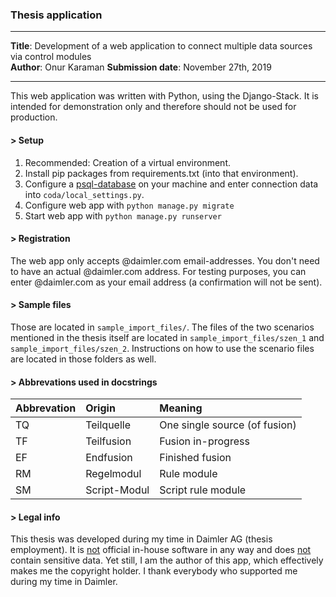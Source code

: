 ### Thesis application
------
<b>Title</b>: Development of a web application to connect multiple data sources via control modules<br/>
<b>Author</b>: Onur Karaman
<b>Submission date</b>: November 27th, 2019

-------
This web application was written with Python, using the Django-Stack. It is intended for demonstration only and therefore should not be used for production.

#### > Setup
1. Recommended: Creation of a virtual environment.
2. Install pip packages from requirements.txt (into that environment).
3. Configure a <u>psql-database</u> on your machine and enter connection data into `coda/local_settings.py`.
4. Configure web app with `python manage.py migrate`
5. Start web app with `python manage.py runserver`

#### > Registration
The web app only accepts @daimler.com email-addresses. You don't need to have an actual @daimler.com address.
For testing purposes, you can enter <something>@daimler.com as your email address (a confirmation will not be sent).

#### > Sample files
Those are located in `sample_import_files/`. The files of the two scenarios mentioned in the thesis itself are located in `sample_import_files/szen_1` and `sample_import_files/szen_2`. Instructions on how to use the scenario files are located in those folders as well.

#### > Abbrevations used in docstrings
| Abbrevation | Origin| Meaning|
| ------------- |:-------------| :-----|
| TQ | Teilquelle | One single source (of fusion) |
| TF | Teilfusion | Fusion in-progress |
| EF | Endfusion | Finished fusion |
| RM| Regelmodul | Rule module |
| SM | Script-Modul | Script rule module |

#### > Legal info
This thesis was developed during my time in Daimler AG (thesis employment). It is <u>not</u> official in-house software in any way and does <u>not</u> contain sensitive data. Yet still, I am the author of this app, which effectively makes me the copyright holder. I thank everybody who supported me during my time in Daimler.